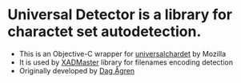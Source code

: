 # Universal Detector is a library for charactet set autodetection.

* This is an Objective-C wrapper for [universalchardet](https://www-archive.mozilla.org/projects/intl/detectorsrc.html) by Mozilla
* It is used by [XADMaster](https://github.com/MacPaw/XADMaster) library for filenames encoding detection
* Originally developed by [Dag Ågren](https://github.com/DagAgren)

